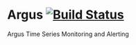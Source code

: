 Argus  [![Build Status](https://travis-ci.com/SalesforceEng/Argus.svg?token=oGrB7zUSh9VsE9p5yapV&branch=master)](https://travis-ci.com/SalesforceEng/Argus)
=====

Argus Time Series Monitoring and Alerting
